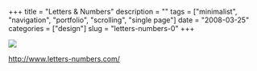 +++
title = "Letters & Numbers"
description = ""
tags = ["minimalist", "navigation", "portfolio", "scrolling", "single page"]
date = "2008-03-25"
categories = ["design"]
slug = "letters-numbers-0"
+++


 

  <div id="screens-thumbs" class="clearfix">
    <div class="txt-center" id="design-submission"><a href="http://www.letters-numbers.com/"><img id='bluga-thumbnail-782' class='bluga-thumbnail large' src='//media.konigi.com/bluga/
wt47f276aab9b11_0.jpg'/></a></div>  
  </div>   
<p><a href="http://www.letters-numbers.com/">http://www.letters-numbers.com/</a></p>





